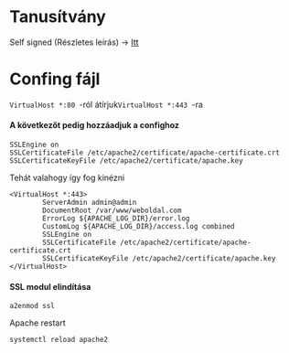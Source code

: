 # Tanusítvány
Self signed (Részletes leírás) -> [Itt](https://github.com/BarnaNorbert19/Notes/blob/main/OpenSSL/Tanusítvány.md "Itt")
# Confing fájl
`VirtualHost *:80 `-ról átírjuk`VirtualHost *:443 `-ra
#### A következőt pedig hozzáadjuk a confighoz
```
SSLEngine on
SSLCertificateFile /etc/apache2/certificate/apache-certificate.crt
SSLCertificateKeyFile /etc/apache2/certificate/apache.key
```
Tehát valahogy így fog kinézni
```
<VirtualHost *:443>
        ServerAdmin admin@admin
        DocumentRoot /var/www/weboldal.com
        ErrorLog ${APACHE_LOG_DIR}/error.log
        CustomLog ${APACHE_LOG_DIR}/access.log combined
        SSLEngine on
        SSLCertificateFile /etc/apache2/certificate/apache-certificate.crt
        SSLCertificateKeyFile /etc/apache2/certificate/apache.key
</VirtualHost>
```
#### SSL modul elindítása
```
a2enmod ssl
```
Apache restart
```
systemctl reload apache2
```
